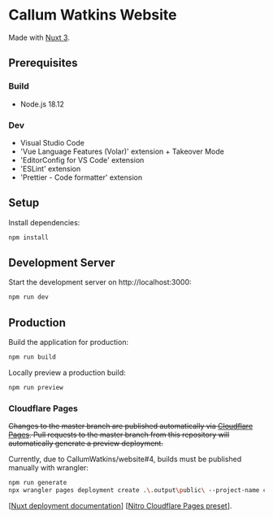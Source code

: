 # Callum Watkins Website

Made with [Nuxt 3](https://nuxt.com/docs/getting-started/introduction).

## Prerequisites

### Build

- Node.js 18.12

### Dev

- Visual Studio Code
- 'Vue Language Features (Volar)' extension + Takeover Mode
- 'EditorConfig for VS Code' extension
- 'ESLint' extension
- 'Prettier - Code formatter' extension

## Setup

Install dependencies:

```bash
npm install
```

## Development Server

Start the development server on http://localhost:3000:

```bash
npm run dev
```

## Production

Build the application for production:

```bash
npm run build
```

Locally preview a production build:

```bash
npm run preview
```

### Cloudflare Pages

~~Changes to the master branch are published automatically via [Cloudflare Pages](https://pages.cloudflare.com/). Pull requests to the master branch from this repository will automatically generate a preview deployment.~~

Currently, due to CallumWatkins/website#4, builds must be published manually with wrangler:

```bash
npm run generate
npx wrangler pages deployment create .\.output\public\ --project-name callumwatkins
```

[[Nuxt deployment documentation](https://nuxt.com/docs/getting-started/deployment)]
[[Nitro Cloudflare Pages preset](https://nitro.unjs.io/deploy/providers/cloudflare#cloudflare-pages)].
